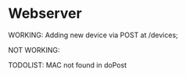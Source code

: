 # Webserver

WORKING:
	Adding new device via POST at /devices;

NOT WORKING:
    
	
TODOLIST:
	MAC not found in doPost	
	
